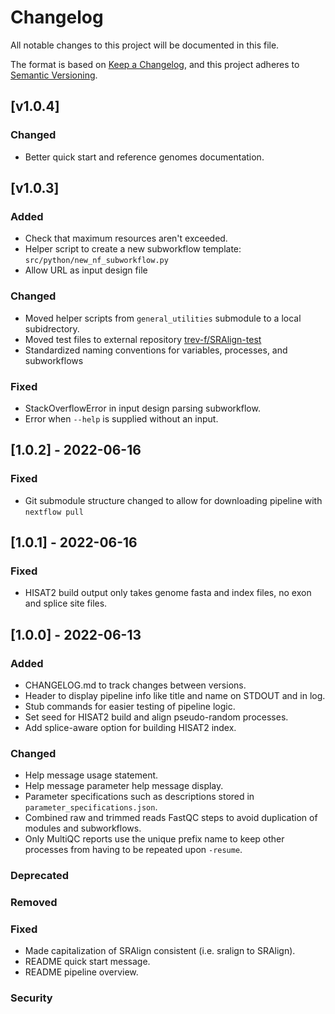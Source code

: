 # Changelog

All notable changes to this project will be documented in this file.

The format is based on [Keep a Changelog](https://keepachangelog.com/en/1.0.0/),
and this project adheres to [Semantic Versioning](https://semver.org/spec/v2.0.0.html).

## [v1.0.4]

### Changed

- Better quick start and reference genomes documentation.

## [v1.0.3]

### Added

- Check that maximum resources aren't exceeded.
- Helper script to create a new subworkflow template: `src/python/new_nf_subworkflow.py`
- Allow URL as input design file

### Changed

- Moved helper scripts from `general_utilities` submodule to a local subidrectory.
- Moved test files to external repository [trev-f/SRAlign-test](https://github.com/trev-f/SRAlign-test)
- Standardized naming conventions for variables, processes, and subworkflows

### Fixed

- StackOverflowError in input design parsing subworkflow.
- Error when `--help` is supplied without an input.

## [1.0.2] - 2022-06-16

### Fixed

- Git submodule structure changed to allow for downloading pipeline with `nextflow pull`

## [1.0.1] - 2022-06-16

### Fixed

- HISAT2 build output only takes genome fasta and index files, no exon and splice site files.

## [1.0.0] - 2022-06-13

### Added

- CHANGELOG.md to track changes between versions.
- Header to display pipeline info like title and name on STDOUT and in log.
- Stub commands for easier testing of pipeline logic.
- Set seed for HISAT2 build and align pseudo-random processes.
- Add splice-aware option for building HISAT2 index.

### Changed

- Help message usage statement.
- Help message parameter help message display.
- Parameter specifications such as descriptions stored in `parameter_specifications.json`.
- Combined raw and trimmed reads FastQC steps to avoid duplication of modules and subworkflows.
- Only MultiQC reports use the unique prefix name to keep other processes from having to be repeated upon `-resume`.

### Deprecated

### Removed

### Fixed

- Made capitalization of SRAlign consistent (i.e. sralign to SRAlign).
- README quick start message.
- README pipeline overview.

### Security

